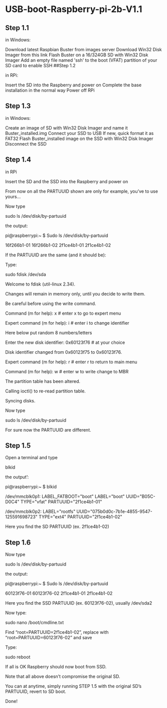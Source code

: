 # USB-boot-Raspberry-pi-2b-V1.1
## Step 1.1

in Windows:

Download latest Raspbian Buster from images server
Download Win32 Disk Imager from this link
Flash Buster on a 16/324GB SD with Win32 Disk Imager
Add an empty file named 'ssh' to the boot (VFAT) partition of your SD card to enable SSH
##Step 1.2

in RPi:

Insert the SD into the Raspberry and power on
Complete the base installation in the normal way
Power off RPi
## Step 1.3

in Windows:

Create an image of SD with Win32 Disk Imager and name it Buster_installed.img
Connect your SSD to USB
If new, quick format it as FAT32
Flash Buster_installed image on the SSD with Win32 Disk Imager
Disconnect the SSD
## Step 1.4

in RPi

Insert the SD and the SSD into the Raspberry and power on

From now on all the PARTUUID shown are only for example, you’ve to use yours…

Now type

sudo ls /dev/disk/by-partuuid

the output:

pi@raspberrypi:~ $ Sudo ls /dev/disk/by-partuuid

16f266b1-01 16f266b1-02 2f1ce4b1-01 2f1ce4b1-02

If the PARTUUID are the same (and it should be):

Type:

sudo fdisk /dev/sda

Welcome to fdisk (util-linux 2.34).

Changes will remain in memory only, until you decide to write them.

Be careful before using the write command.

Command (m for help): x # enter x to go to expert menu

Expert command (m for help): i # enter i to change identifier

Here below put random 8 numbers/letters

Enter the new disk identifier: 0x60123f76 # at your choice

Disk identifier changed from 0x60123f75 to 0x60123f76.

Expert command (m for help): r # enter r to return to main menu

Command (m for help): w # enter w to write change to MBR

The partition table has been altered.

Calling ioctl() to re-read partition table.

Syncing disks.

Now type

sudo ls /dev/disk/by-partuuid

For sure now the PARTUUID are different.

## Step 1.5

Open a terminal and type

blkid

the output’:

pi@raspberrypi:~ $ blkid

/dev/mmcblk0p1: LABEL_FATBOOT="boot" LABEL="boot" UUID="B05C-D0C4" TYPE="vfat" PARTUUID="2f1ce4b1-01"

/dev/mmcblk0p2: LABEL="rootfs" UUID="075b0d0c-7b1e-4855-9547-125591698723" TYPE="ext4" PARTUUID="2f1ce4b1-02"

Here you find the SD PARTUUID (ex. 2f1ce4b1-02)

## Step 1.6

Now type

sudo ls /dev/disk/by-partuuid

the output:

pi@raspberrypi:~ $ Sudo ls /dev/disk/by-partuuid

60123f76-01 60123f76-02 2f1ce4b1-01 2f1ce4b1-02

Here you find the SSD PARTUUID (ex. 60123f76-02), usually /dev/sda2

Now type:

sudo nano /boot/cmdline.txt

Find “root=PARTUUID=2f1ce4b1-02”, replace with “root=PARTUUID=60123f76-02” and save

Type:

sudo reboot

If all is OK Raspberry should now boot from SSD.

Note that all above doesn’t compromise the original SD.

You can at anytime, simply running STEP 1.5 with the original SD’s PARTUUID, revert to SD boot.

Done!
